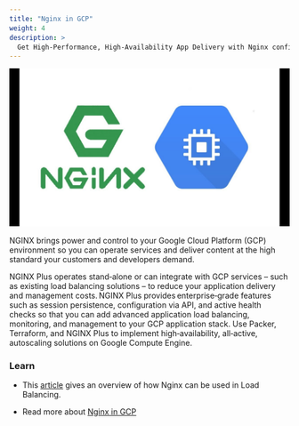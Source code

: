 ```yaml
---
title: "Nginx in GCP"
weight: 4
description: >
  Get High-Performance, High-Availability App Delivery with Nginx configured servers.
---
```



![gcp nginx](nginx-gcp.jpg)

NGINX brings power and control to your Google Cloud Platform (GCP) environment so you can operate services and deliver content at the high standard your customers and developers demand.

NGINX Plus operates stand‑alone or can integrate with GCP services – such as existing load balancing solutions – to reduce your application delivery and management costs. NGINX Plus provides enterprise‑grade features such as session persistence, configuration via API, and active health checks so that you can add advanced application load balancing, monitoring, and management to your GCP application stack. Use Packer, Terraform, and NGINX Plus to implement high‑availability, all‑active, autoscaling solutions on Google Compute Engine.

### Learn

- This [article](https://cloud.google.com/community/tutorials/https-load-balancing-nginx) gives an overview of how Nginx can be used in Load Balancing.

- Read more about [Nginx in GCP](https://www.nginx.com/partners/google-cloud-platform/)
